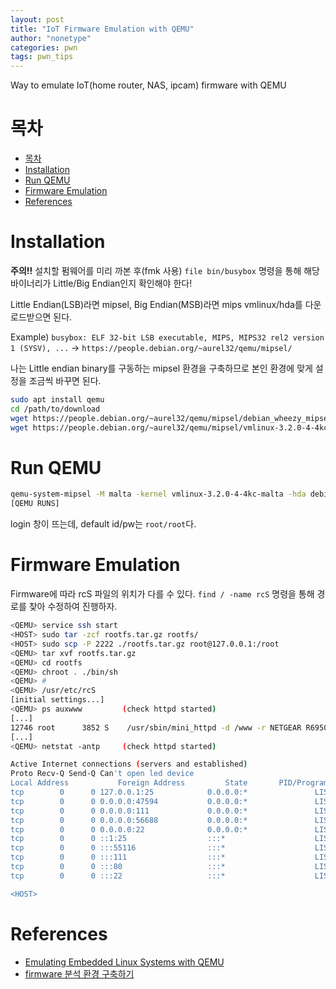 ```yaml
---
layout: post
title: "IoT Firmware Emulation with QEMU"
author: "nonetype"
categories: pwn
tags: pwn_tips
---
```


Way to emulate IoT(home router, NAS, ipcam) firmware with QEMU

# 목차


<!-- @import "[TOC]" {cmd="toc" depthFrom=1 depthTo=6 orderedList=false} -->
<!-- code_chunk_output -->

- [목차](#목차)
- [Installation](#installation)
- [Run QEMU](#run-qemu)
- [Firmware Emulation](#firmware-emulation)
- [References](#references)

<!-- /code_chunk_output -->


# Installation
**주의!!** 설치할 펌웨어를 미리 까본 후(fmk 사용) `file bin/busybox` 명령을 통해 해당 바이너리가 Little/Big Endian인지 확인해야 한다!

Little Endian(LSB)라면 mipsel, Big Endian(MSB)라면 mips vmlinux/hda를 다운로드받으면 된다.

Example) `busybox: ELF 32-bit LSB executable, MIPS, MIPS32 rel2 version 1 (SYSV), ...` -> `https://people.debian.org/~aurel32/qemu/mipsel/`

나는 Little endian binary를 구동하는 mipsel 환경을 구축하므로 본인 환경에 맞게 설정을 조금씩 바꾸면 된다.

```sh
sudo apt install qemu
cd /path/to/download
wget https://people.debian.org/~aurel32/qemu/mipsel/debian_wheezy_mipsel_standard.qcow2
wget https://people.debian.org/~aurel32/qemu/mipsel/vmlinux-3.2.0-4-4kc-malta
```

# Run QEMU
```sh
qemu-system-mipsel -M malta -kernel vmlinux-3.2.0-4-4kc-malta -hda debian_wheezy_mipsel_standard.qcow2 -append "root=/dev/sda1" -nographic -redir tcp:2222::22 -redir tcp:8080::80
[QEMU RUNS]
```
login 창이 뜨는데, default id/pw는 `root/root`다.

# Firmware Emulation
Firmware에 따라 rcS 파일의 위치가 다를 수 있다. `find / -name rcS` 명령을 통해 경로를 찾아 수정하여 진행하자.

```sh
<QEMU> service ssh start
<HOST> sudo tar -zcf rootfs.tar.gz rootfs/
<HOST> sudo scp -P 2222 ./rootfs.tar.gz root@127.0.0.1:/root
<QEMU> tar xvf rootfs.tar.gz
<QEMU> cd rootfs
<QEMU> chroot . ./bin/sh
<QEMU> #
<QEMU> /usr/etc/rcS
[initial settings...]
<QEMU> ps auxwww         (check httpd started)
[...]
12746 root      3852 S    /usr/sbin/mini_httpd -d /www -r NETGEAR R6950 -c **.c
[...]
<QEMU> netstat -antp     (check httpd started)

Active Internet connections (servers and established)
Proto Recv-Q Send-Q Can't open led device
Local Address           Foreign Address         State       PID/Program name
tcp        0      0 127.0.0.1:25            0.0.0.0:*               LISTEN      2264/exim4
tcp        0      0 0.0.0.0:47594           0.0.0.0:*               LISTEN      1607/rpc.statd
tcp        0      0 0.0.0.0:111             0.0.0.0:*               LISTEN      1576/rpcbind
tcp        0      0 0.0.0.0:56688           0.0.0.0:*               LISTEN      12906/miniupnpd
tcp        0      0 0.0.0.0:22              0.0.0.0:*               LISTEN      2037/sshd
tcp        0      0 ::1:25                  :::*                    LISTEN      2264/exim4
tcp        0      0 :::55116                :::*                    LISTEN      1607/rpc.statd
tcp        0      0 :::111                  :::*                    LISTEN      1576/rpcbind
tcp        0      0 :::80                   :::*                    LISTEN      12746/mini_httpd
tcp        0      0 :::22                   :::*                    LISTEN      2037/sshd

<HOST> 
```


# References
- [Emulating Embedded Linux Systems with QEMU
](https://www.novetta.com/2018/02/emulating-embedded-linux-systems-with-qemu/)
- [firmware 분석 환경 구축하기](https://bachs.tistory.com/entry/firmware-%EB%B6%84%EC%84%9D-%ED%99%98%EA%B2%BD-%EA%B5%AC%EC%B6%95%ED%95%98%EA%B8%B0)
